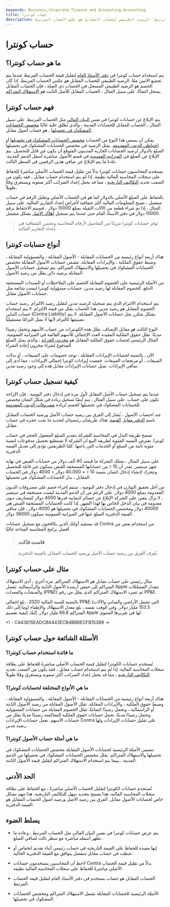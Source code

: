 ```yaml
---
keywords: Business,Corporate Finance and Accounting,Accounting
title: حساب كونترا
description: حساب كونترا هو حساب يستخدم في دفتر الأستاذ العام لتقليل قيمة الحساب المرتبط. الرصيد الطبيعي للحساب المقابل هو عكس الحساب المرتبط.
---
```


# حساب كونترا
## ما هو حساب كونترا؟

يتم استخدام حساب كونترا في [دفتر الأستاذ العام](/generalledger) لتقليل قيمة الحساب المرتبط عندما يتم تجميع الاثنين معًا. الرصيد الطبيعي للحساب المقابل هو عكس الحساب المرتبط. إذا كان الخصم هو الرصيد الطبيعي المسجل في الحساب ذي الصلة ، فإن الحساب المقابل يسجل ائتمانًا. على سبيل المثال ، الحساب المقابل للأصل الثابت هو [الاستهلاك المتراكم](/accumulated-depreciation).

## فهم حساب كونترا

يتم الإبلاغ عن حسابات كونترا في نفس [البيان المالي](/financial-statements) مثل الحساب المرتبط. على سبيل المثال ، الحساب المقابل للحسابات المدينة ، والذي يُطلق عليه غالبًا [مخصص الحسابات المشكوك في تحصيلها](/allowancefordoubtfulaccounts) ، هو حساب أصول مقابل.

يمكن أن يسمى هذا النوع من الحساب [مخصص الحسابات المشكوك في تحصيلها](/allowancefordoubtfulaccounts) أو [احتياطي الديون المعدومة](/baddebtreserve). يمثل الرصيد في مخصص الحسابات المشكوك في تحصيلها المبلغ بالدولار لرصيد الحسابات الجارية المدينون المتوقع أن يكون غير قابل للتحصيل. يتم الإبلاغ عن المبلغ في [الميزانية العمومية](/balancesheet) في قسم الأصول مباشرة أسفل الذمم المدينة. عادةً ما يتم الإبلاغ عن صافي هذين الرقمين في السطر الثالث.

يستخدم المحاسبون حسابات كونترا بدلاً من تقليل قيمة الحساب الأصلي مباشرةً للحفاظ على سجلات المحاسبة المالية نظيفة. إذا لم يتم استخدام حساب مقابل ، فقد يكون من الصعب تحديد [التكاليف التاريخية](/historical-cost) ، مما قد يجعل إعداد الضرائب أكثر صعوبة ويستغرق وقتًا طويلاً.

بالحفاظ على المبلغ الأصلي بالدولار كما هو في الحساب الأصلي وتقليل الرقم في حساب منفصل ، تصبح المعلومات المالية أكثر شفافية لأغراض إعداد التقارير المالية. على سبيل المثال ، إذا تم شراء قطعة من الآلات الثقيلة بمبلغ 10000 دولار ، فسيتم الاحتفاظ برقم 10000 دولار في دفتر الأستاذ العام حتى عندما يتم تسجيل [إهلاك الأصل](/depreciation) بشكل منفصل.

> توفر حسابات كونترا مزيدًا من التفاصيل لأرقام المحاسبة وتحسن الشفافية في إعداد التقارير المالية.

>

## أنواع حسابات كونترا

هناك أربعة أنواع رئيسية من الحسابات المقابلة - الأصول المقابلة ، والمسؤولية المقابلة ، وضبط حقوق الملكية ، والإيرادات المقابلة. تتضمن حسابات الأصول المقابلة مخصص الحسابات المشكوك في تحصيلها والاستهلاك المتراكم. يتم تسجيل حسابات الأصول المقابلة برصيد دائن يقلل من رصيد الأصول.

من الأمثلة الرئيسية على الخصوم المقابلة الخصم على الملاحظات أو السندات المستحقة الدفع. الخصوم المقابلة لها رصيد مدين. حسابات مسؤولية كونترا ليست شائعة مثل حسابات الأصول مقابل.

يتم استخدام الالتزام الذي يتم تسجيله كرصيد مدين لتقليل رصيد الالتزام. رصيد حساب الخصوم المقابل هو رصيد مدين. هذا الحساب يقلل من قيمة الالتزام. لا يتم استخدام حساب التباين (Contra Liability) بشكل متكرر مثل حسابات الأصول المقابلة. لا يتم تصنيفها كالتزام لأنها لا تمثل التزامًا مستقبليًا.

النوع الثالث هو مقابل الإنصاف. تقلل هذه الكونترات من حساب الأسهم وتحمل رصيدًا مدينًا. تقلل حقوق الملكية المقيدة العدد الإجمالي للأسهم القائمة في الميزانية العمومية. المثال الرئيسي لحساب حقوق الملكية المقابل هو [مخزون الخزانة](/treasurystock) ، والذي يمثل المبلغ المدفوع لشراء مخزون إعادة الشراء.

الآن ، بالنسبة لحسابات الإيرادات المقابلة ، توجد خصومات على المبيعات ، أو بدلات المبيعات ، أو مرتجعات المبيعات. خفضت إيرادات كونترا إجمالي الإيرادات ، مما أدى إلى صافي الإيرادات. تميل حسابات الإيرادات مقابل هذه إلى وجود رصيد مدين.

## كيفية تسجيل حساب كونترا

عندما يتم تسجيل حساب الأصل المقابل لأول مرة في إدخال دفتر اليومية ، فإن الإزاحة تكون على حساب. على سبيل المثال ، يتم أيضًا تسجيل زيادة في شكل ائتمان مخصص للحسابات المشكوك في تحصيلها كخصم لزيادة [مصروفات الديون المعدومة](/bad-debt-expense).

عند احتساب الأصول ، يُشار إلى الفرق بين رصيد حساب الأصل ورصيد الحساب المقابل باسم [الدفتر مقابل](/bookvalue) [القيمة](/bookvalue). هناك طريقتان رئيسيتان لتحديد ما يجب حجزه في حساب مقابل.

تسمح طريقة البدل في المحاسبة للشركة بتقدير المبلغ المعقول للحجز في حساب كونترا. تفترض النسبة المئوية لطريقة البيع أن الشركة لا تستطيع تحصيل مدفوعات لنسبة مئوية ثابتة من السلع أو الخدمات التي باعتها. كلتا الطريقتين تؤدي إلى تعديل القيمة الدفترية.

على سبيل المثال ، تمتلك الشركة ما قيمته 40 ألف دولار من حسابات القبض في نهاية شهر سبتمبر. تقدر أن 10 ٪ من حساباتها المستحقة القبض ستكون غير قابلة للتحصيل وتتحرك لإنشاء إدخال ائتمان بنسبة 10 ٪ × 40،000 دولار = 4000 دولار في الحساب المقابل ، بدل الحسابات المشكوك في تحصيلها.

من أجل تحقيق التوازن في إدخال دفتر اليومية ، سيتم إجراء خصم على مصروفات الديون المعدومة بمبلغ 4000 دولار. على الرغم من أن الذمم المدينة ليست مستحقة في سبتمبر ، لا يزال يتعين على الشركة الإبلاغ عن خسائر ائتمانية قدرها 4000 دولار كمصاريف ديون معدومة في بيان الدخل الخاص بها لهذا الشهر. إذا كانت الحسابات المستحقة القبض هي 40000 دولار ومخصص الحسابات المشكوك في تحصيلها هو 4000 دولار ، فإن صافي القيمة الدفترية المبلغ عنها في الميزانية العمومية سيكون 36000 دولار.

قد يستفيد أولئك الذين يكافحون مع تسجيل حسابات Contra من استخدام بعض من أفضل برامج المحاسبة المتاحة حاليًا.

> ### فاست فاكت

> يُعرف الفرق بين رصيد حساب الأصل ورصيد الحساب المقابل بالقيمة الدفترية.

>

## مثال على حساب كونترا

مثال رئيسي على حساب مقابل هو الاستهلاك المتراكم. مرة أخرى ، أدى الاستهلاك المتراكم إلى خفض أرصدة الأصول الثابتة والرأسمالية. تفصل Apple مقدار الممتلكات والمنشآت والمعدات (PP&E) ثم تسرد الاستهلاك المتراكم الذي يقلل من رقم PP&E.

بالنسبة للسنة المالية 2020 ، بلغ إجمالي PP&E (التي تشمل الأراضي والمباني والآلات وما إلى ذلك) 103.5 مليار دولار. وفي الوقت نفسه ، بلغ معدل الاستهلاك والإطفاء المتراكم 66.8 مليار دولار. إليك كيفية تقسيم Apple لها في تقريرها السنوي:

<! - C443615EADCBA443ECB4BB6ECFB15389 ->

## الأسئلة الشائعة حول حساب كونترا

### ما فائدة استخدام حساب كونترا؟

تُستخدم حسابات الكونترا لتقليل قيمة الحساب الأصلي مباشرةً للحفاظ على نظافة سجلات المحاسبة المالية. إذا لم يتم استخدام حساب مقابل ، فقد يكون من الصعب تحديد [التكاليف التاريخية](/historical-cost) ، مما قد يجعل إعداد الضرائب أكثر صعوبة ويستغرق وقتًا طويلاً.

### ما هي الأنواع المختلفة لحسابات كونترا؟

هناك أربعة أنواع رئيسية من الحسابات المقابلة - الأصول المقابلة ، والمسؤولية المقابلة ، وضبط حقوق الملكية ، والإيرادات المقابلة. تقلل الأصول المقابلة من رصيد الأصول الثابتة أو الرأسمالية ، وتحمل رصيدًا ائتمانيًا. تقلل الخصوم المقابلة من حسابات المسؤولية وتحمل رصيدًا مدينًا. تحمل حسابات حقوق الملكية المعاكسة رصيدًا مدينًا يقلل من حسابات الأسهم. تعمل حسابات الإيرادات Contra على تقليل حسابات الإيرادات ولها رصيد مدين.

### ما هي أمثلة حساب الأصول كونترا؟

تتضمن الأمثلة الرئيسية لحسابات الأصول المقابلة مخصص الحسابات المشكوك في تحصيلها والاستهلاك المتراكم. يقلل مخصص الحسابات المشكوك في تحصيلها من الذمم المدينة ، بينما يتم استخدام الاستهلاك المتراكم لتقليل قيمة الأصول الثابتة.

## الحد الأدنى

تُستخدم حسابات الكونترا لتقليل الحساب الأصلي مباشرةً ، مع الحفاظ على نظافة سجلات المحاسبة المالية. هذا يسمح بتحديد سهل للتكاليف التاريخية. هذا مهم بشكل خاص لحسابات الأصول مقابل. الفرق بين رصيد الأصل ورصيد أصول الحساب المقابل هو القيمة الدفترية.

## يسلط الضوء

- يتم عرض حسابات كونترا في نفس البيان المالي مثل الحساب المرتبط ، وعادة ما تظهر أسفله مباشرة مع سطر ثالث لصافي المبلغ.

- إنها مفيدة للحفاظ على القيمة التاريخية في حساب رئيسي أثناء تقديم انخفاض أو شطب في حساب مقابل منفصل يتوافق مع القيمة الدفترية الحالية.

- لاحظ أن المحاسبين يستخدمون حسابات Contra بدلاً من تقليل قيمة الحساب الأصلي مباشرةً للحفاظ على سجلات المحاسبة المالية نظيفة.

- الحساب المقابل هو حساب يستخدم في دفتر الأستاذ العام لتقليل قيمة الحساب المرتبط.

- الأمثلة الرئيسية للحسابات المقابلة تشمل الاستهلاك المتراكم ومخصص الحسابات المشكوك في تحصيلها.

